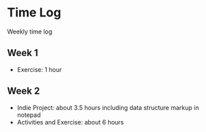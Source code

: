 # Time Log
Weekly time log

## Week 1
- Exercise: 1 hour

## Week 2
- Indie Project: about 3.5 hours including data structure markup in notepad
- Activities and Exercise: about 6 hours
